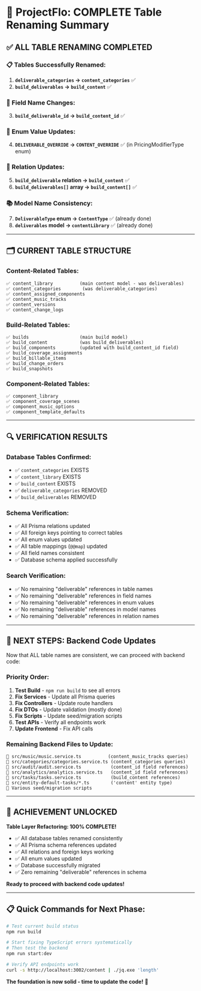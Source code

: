 # 🎯 ProjectFlo: COMPLETE Table Renaming Summary

## ✅ **ALL TABLE RENAMING COMPLETED**

### **📋 Tables Successfully Renamed:**
1. **`deliverable_categories` → `content_categories`** ✅
2. **`build_deliverables` → `build_content`** ✅

### **🔗 Field Name Changes:**
3. **`build_deliverable_id` → `build_content_id`** ✅

### **📝 Enum Value Updates:**
4. **`DELIVERABLE_OVERRIDE` → `CONTENT_OVERRIDE`** ✅ (in PricingModifierType enum)

### **🔄 Relation Updates:**
5. **`build_deliverable` relation → `build_content`** ✅
6. **`build_deliverables[]` array → `build_content[]`** ✅

### **📚 Model Name Consistency:**
7. **`DeliverableType` enum → `ContentType`** ✅ (already done)
8. **`deliverables` model → `contentLibrary`** ✅ (already done)

---

## 🗂️ **CURRENT TABLE STRUCTURE**

### **Content-Related Tables:**
```
✅ content_library          (main content model - was deliverables)
✅ content_categories        (was deliverable_categories)  
✅ content_assigned_components
✅ content_music_tracks
✅ content_versions
✅ content_change_logs
```

### **Build-Related Tables:**
```
✅ builds                   (main build model)
✅ build_content            (was build_deliverables)
✅ build_components         (updated with build_content_id field)
✅ build_coverage_assignments
✅ build_billable_items
✅ build_change_orders
✅ build_snapshots
```

### **Component-Related Tables:**
```
✅ component_library
✅ component_coverage_scenes
✅ component_music_options
✅ component_template_defaults
```

---

## 🔍 **VERIFICATION RESULTS**

### **Database Tables Confirmed:**
- ✅ `content_categories` EXISTS
- ✅ `content_library` EXISTS  
- ✅ `build_content` EXISTS
- ✅ `deliverable_categories` REMOVED
- ✅ `build_deliverables` REMOVED

### **Schema Verification:**
- ✅ All Prisma relations updated
- ✅ All foreign keys pointing to correct tables
- ✅ All enum values updated
- ✅ All table mappings (`@@map`) updated
- ✅ All field names consistent
- ✅ Database schema applied successfully

### **Search Verification:**
- ✅ No remaining "deliverable" references in table names
- ✅ No remaining "deliverable" references in field names
- ✅ No remaining "deliverable" references in enum values
- ✅ No remaining "deliverable" references in model names
- ✅ No remaining "deliverable" references in relation names

---

## 🚀 **NEXT STEPS: Backend Code Updates**

Now that ALL table names are consistent, we can proceed with backend code:

### **Priority Order:**
1. **Test Build** - `npm run build` to see all errors
2. **Fix Services** - Update all Prisma queries  
3. **Fix Controllers** - Update route handlers
4. **Fix DTOs** - Update validation (mostly done)
5. **Fix Scripts** - Update seed/migration scripts
6. **Test APIs** - Verify all endpoints work
7. **Update Frontend** - Fix API calls

### **Remaining Backend Files to Update:**
```
🔄 src/music/music.service.ts          (content_music_tracks queries)
🔄 src/categories/categories.service.ts (content_categories queries)  
🔄 src/audit/audit.service.ts           (content_id field references)
🔄 src/analytics/analytics.service.ts   (content_id field references)
🔄 src/tasks/tasks.service.ts           (build_content references)
🔄 src/entity-default-tasks/*.ts        ('content' entity type)
🔄 Various seed/migration scripts
```

---

## 🎉 **ACHIEVEMENT UNLOCKED**

**Table Layer Refactoring: 100% COMPLETE!**

- ✅ All database tables renamed consistently
- ✅ All Prisma schema references updated  
- ✅ All relations and foreign keys working
- ✅ All enum values updated
- ✅ Database successfully migrated
- ✅ Zero remaining "deliverable" references in schema

**Ready to proceed with backend code updates!**

---

## 📋 **Quick Commands for Next Phase:**

```bash
# Test current build status
npm run build

# Start fixing TypeScript errors systematically  
# Then test the backend
npm run start:dev

# Verify API endpoints work
curl -s http://localhost:3002/content | ./jq.exe 'length'
```

**The foundation is now solid - time to update the code!** 🚀
